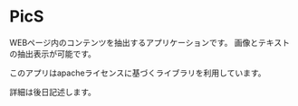 PicS
====

WEBページ内のコンテンツを抽出するアプリケーションです。
画像とテキストの抽出表示が可能です。

このアプリはapacheライセンスに基づくライブラリを利用しています。

詳細は後日記述します。

